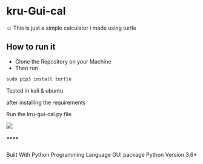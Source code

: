 # kru-Gui-cal
☺️ This is just a simple calculator i made using turtle 


## How to run it
  - Clone the Repository on your Machine
  - Then run

```markdown
sudo pip3 install turtle
```

Tested in kali & ubuntu

after installing the requirements

Run the kru-gui-cal.py file

![](https://github.com/kruz26/kru-Gui-cal/blob/main/example.jpg)
  ##### ****

Built With
Python Programming Language
GUI package
Python Version
3.6*

 
